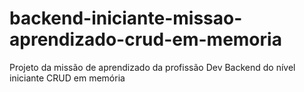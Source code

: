 # backend-iniciante-missao-aprendizado-crud-em-memoria
Projeto da missão de aprendizado da profissão Dev Backend do nível iniciante CRUD em memória 

